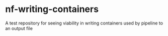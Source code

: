 # nf-writing-containers
A test repository for seeing viability in writing containers used by pipeline to an output file
